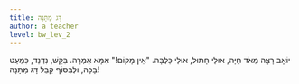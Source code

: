 ```yaml
---
title: דָּג מַתָּנָה
author: a teacher
level: bw_lev_2
---
```

יוֹאָב רָצָה מְאֹד חַיָּה, 
אוּלַי חָתוּל, אוּלַי כַּלְבָּה.
"אֵין מָקוֹם!" אִמָּא אָמְרָה.
בִּקֵּשׁ, נִדְנֵד, כִּמְעַט בָּכָה,
וּלְבַסוֹף קִבֵּל דָּג מַתָּנָה!
